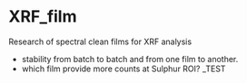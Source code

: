 # XRF_film
Research of spectral clean films for XRF analysis
- stability from batch to batch and from one film to another.
- which film provide more counts at Sulphur ROI?
_TEST
